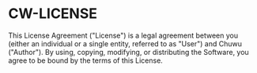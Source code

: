 # CW-LICENSE
This License Agreement ("License") is a legal agreement between you (either an individual or a single entity, referred to as "User") and Chuwu ("Author"). By using, copying, modifying, or distributing the Software, you agree to be bound by the terms of this License.
